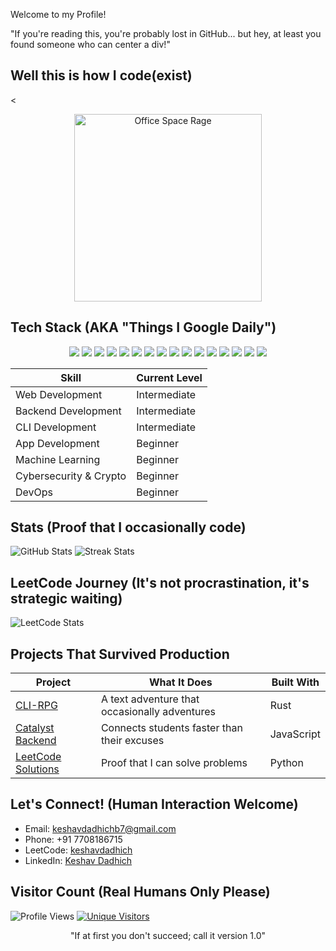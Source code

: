 Welcome to my Profile!

"If you're reading this, you're probably lost in GitHub... but hey, at least you found someone who can center a div!"

## Well this is how I code(exist)
<<p align="center">
  <img src="https://media.giphy.com/media/FcuiZUneg1YRAu1lH2/giphy.gif" alt="Office Space Rage" width="300"/>
</p>

## Tech Stack (AKA "Things I Google Daily")
<p align="center">
  <img src="https://img.shields.io/badge/Python-FFD43B?style=for-the-badge&logo=python&logoColor=blue" />
  <img src="https://img.shields.io/badge/C-00599C?style=for-the-badge&logo=c&logoColor=white" />
  <img src="https://img.shields.io/badge/C%2B%2B-00599C?style=for-the-badge&logo=c%2B%2B&logoColor=white" />
  <img src="https://img.shields.io/badge/Java-ED8B00?style=for-the-badge&logo=java&logoColor=white" />
  <img src="https://img.shields.io/badge/JavaScript-323330?style=for-the-badge&logo=javascript&logoColor=F7DF1E" />
  <img src="https://img.shields.io/badge/TypeScript-007ACC?style=for-the-badge&logo=typescript&logoColor=white" />
  <img src="https://img.shields.io/badge/Node.js-339933?style=for-the-badge&logo=nodedotjs&logoColor=white" />
  <img src="https://img.shields.io/badge/FastAPI-005571?style=for-the-badge&logo=fastapi" />
  <img src="https://img.shields.io/badge/next.js-000000?style=for-the-badge&logo=nextdotjs&logoColor=white" />
  <img src="https://img.shields.io/badge/Rust-000000?style=for-the-badge&logo=rust&logoColor=white" />
  <img src="https://img.shields.io/badge/VSCode-0078D4?style=for-the-badge&logo=visual%20studio%20code&logoColor=white" />
  <img src="https://img.shields.io/badge/HTML5-E34F26?style=for-the-badge&logo=html5&logoColor=white" />
  <img src="https://img.shields.io/badge/CSS3-1572B6?style=for-the-badge&logo=css3&logoColor=white" />
  <img src="https://img.shields.io/badge/MongoDB-4EA94B?style=for-the-badge&logo=mongodb&logoColor=white" />
  <img src="https://img.shields.io/badge/PostgreSQL-316192?style=for-the-badge&logo=postgresql&logoColor=white" />
  <img src="https://img.shields.io/badge/MySQL-005C84?style=for-the-badge&logo=mysql&logoColor=white" />
</p>

<div align="center">

| **Skill**               | **Current Level**       |
|-------------------------|-------------------------|
| Web Development         | Intermediate           |
| Backend Development     | Intermediate           |
| CLI Development         | Intermediate           |
| App Development         | Beginner               |
| Machine Learning        | Beginner               |
| Cybersecurity & Crypto  | Beginner               |
| DevOps                  | Beginner               |

</div>

## Stats (Proof that I occasionally code)
![GitHub Stats](https://github-readme-stats.vercel.app/api?username=keshavdadhichb&show_icons=true&theme=tokyonight)
![Streak Stats](https://streak-stats.demolab.com?user=keshavdadhichb&theme=tokyonight&hide_border=true)

## LeetCode Journey (It's not procrastination, it's strategic waiting)
![LeetCode Stats](https://leetcode-stats-six.vercel.app/api?username=keshavdadhich&theme=dark)

## Projects That Survived Production
| Project | What It Does | Built With |
|---------|-------------|------------|
| [CLI-RPG](https://github.com/keshavdadhichb/cli-rpg) | A text adventure that occasionally adventures | Rust |
| [Catalyst Backend](https://github.com/keshavdadhichb/catalyst-backend) | Connects students faster than their excuses | JavaScript |
| [LeetCode Solutions](https://github.com/keshavdadhichb/leetcode-solutions) | Proof that I can solve problems | Python |

## Let's Connect! (Human Interaction Welcome)
- Email: keshavdadhichb7@gmail.com
- Phone: +91 7708186715
- LeetCode: [keshavdadhich](https://leetcode.com/keshavdadhich)
- LinkedIn: [Keshav Dadhich](https://www.linkedin.com/in/keshav-dadhich-2652611a9/)

## Visitor Count (Real Humans Only Please)
![Profile Views](https://komarev.com/ghpvc/?username=keshavdadhichb&style=flat-square&color=brightgreen)
[![Unique Visitors](https://hits.seeyoufarm.com/api/count/incr/badge.svg?url=https%3A%2F%2Fgithub.com%2Fkeshavdadhichb&count_bg=%2379C83D&title_bg=%23555555&icon=&icon_color=%23E7E7E7&title=Unique+Visitors&edge_flat=false)](https://hits.seeyoufarm.com)

<p align="center">
  "If at first you don't succeed; call it version 1.0"
</p>
